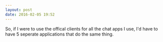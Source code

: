 ```yaml
---
layout: post
date: 2016-02-05 19:52
---
```

So, if I were to use the offical clients for all the chat apps I use, I'd have to have 5 seperate applications that do the same thing.
